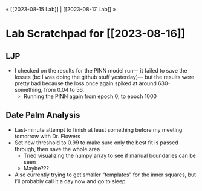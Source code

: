 « [[2023-08-15 Lab]] | [[2023-08-17 Lab]] » 
# Lab Scratchpad for [[2023-08-16]]
## LJP
- I checked on the results for the PINN model run— it failed to save the losses (bc I was doing the github stuff yesterday)— but the results were pretty bad because the loss once again spiked at around 630-something, from 0.04 to 56.
	- Running the PINN again from epoch 0, to epoch 1000

## Date Palm Analysis
- Last-minute attempt to finish at least something before my meeting tomorrow with Dr. Flowers
- Set new threshold to 0.99 to make sure only the best fit is passed through, then save the whole area
	- Tried visualizing the numpy array to see if manual boundaries can be seen
	- Maybe???
- Also currently trying to get smaller “templates” for the inner squares, but I’ll probably call it a day now and go to sleep
